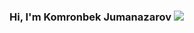 ### Hi, I'm Komronbek Jumanazarov <img src="https://i.giphy.com/media/gM5qFksULw54NMWyry/giphy.webp" with="30px">
